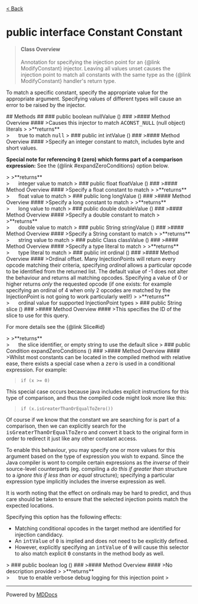 [< Back](../README.md)
# public interface Constant Constant #
>#### Class Overview ####
>Annotation for specifying the injection point for an {@link ModifyConstant}
 injector. Leaving all values unset causes the injection point to match all
 constants with the same type as the {@link ModifyConstant} handler's return
 type.
 
 <p>To match a specific constant, specify the appropriate value for the
 appropriate argument. Specifying values of different types will cause an
 error to be raised by the injector.</p>
## Methods ##
### public boolean nullValue () ###
>#### Method Overview ####
>Causes this injector to match <tt>ACONST_NULL</tt> (null object) literals
>
>**returns**<br />
>&nbsp;&nbsp;&nbsp;&nbsp;&nbsp;&nbsp;true to match <tt>null</tt>
>
### public int intValue () ###
>#### Method Overview ####
>Specify an integer constant to match, includes byte and short values.
 
 <p><b>Special note for referencing <tt>0</tt> (zero) which forms part of
 a comparison expression:</b> See the {@link #expandZeroConditions} option
 below.</p>
>
>**returns**<br />
>&nbsp;&nbsp;&nbsp;&nbsp;&nbsp;&nbsp;integer value to match
>
### public float floatValue () ###
>#### Method Overview ####
>Specify a float constant to match
>
>**returns**<br />
>&nbsp;&nbsp;&nbsp;&nbsp;&nbsp;&nbsp;float value to match
>
### public long longValue () ###
>#### Method Overview ####
>Specify a long constant to match
>
>**returns**<br />
>&nbsp;&nbsp;&nbsp;&nbsp;&nbsp;&nbsp;long value to match
>
### public double doubleValue () ###
>#### Method Overview ####
>Specify a double constant to match
>
>**returns**<br />
>&nbsp;&nbsp;&nbsp;&nbsp;&nbsp;&nbsp;double value to match
>
### public String stringValue () ###
>#### Method Overview ####
>Specify a String constant to match
>
>**returns**<br />
>&nbsp;&nbsp;&nbsp;&nbsp;&nbsp;&nbsp;string value to match
>
### public Class classValue () ###
>#### Method Overview ####
>Specify a type literal to match
>
>**returns**<br />
>&nbsp;&nbsp;&nbsp;&nbsp;&nbsp;&nbsp;type literal to match
>
### public int ordinal () ###
>#### Method Overview ####
>Ordinal offset. Many InjectionPoints will return every opcode matching
 their criteria, specifying <em>ordinal</em> allows a particular opcode to
 be identified from the returned list. The default value of -1 does not
 alter the behaviour and returns all matching opcodes. Specifying a value
 of 0 or higher returns <em>only</em> the requested opcode (if one exists:
 for example specifying an ordinal of 4 when only 2 opcodes are matched by
 the InjectionPoint is not going to work particularly well!)
>
>**returns**<br />
>&nbsp;&nbsp;&nbsp;&nbsp;&nbsp;&nbsp;ordinal value for supported InjectionPoint types
>
### public String slice () ###
>#### Method Overview ####
>This specifies the ID of the slice to use for this query.
 
 <p>For more details see the {@link Slice#id}</p>
>
>**returns**<br />
>&nbsp;&nbsp;&nbsp;&nbsp;&nbsp;&nbsp;the slice identifier, or empty string to use the default slice
>
### public Condition expandZeroConditions () ###
>#### Method Overview ####
>Whilst most constants can be located in the compiled method with relative
 ease, there exists a special case when a <tt>zero</tt> is used in a
 conditional expression. For example:
 
 <blockquote><code>if (x &gt;= 0)</code></blockquote>
 
 <p>This special case occurs because java includes explicit instructions
 for this type of comparison, and thus the compiled code might look more
 like this:</p>
 
 <blockquote><code>if (x.isGreaterThanOrEqualToZero())</code></blockquote>
 
 <p>Of course if we know that the constant we are searching for is part of
 a comparison, then we can explicitly search for the
 <tt>isGreaterThanOrEqualToZero</tt> and convert it back to the original
 form in order to redirect it just like any other constant access.</p>
 
 <p>To enable this behaviour, you may specify one or more values for this
 argument based on the type of expression you wish to expand. Since the
 Java compiler is wont to compile certain expressions as the <i>inverse
 </i> of their source-level counterparts (eg. compiling a <em>do this if
 greater than</em> structure to a <em>ignore this if less than or equal
 </em> structure); specifying a particular expression type implicitly
 includes the inverse expression as well.</p>
 
 <p>It is worth noting that the effect on ordinals may be hard to predict,
 and thus care should be taken to ensure that the selected injection
 points match the expected locations.</p>
 
 <p>Specifying this option has the following effects:</p>
 
 <ul>
   <li>Matching conditional opcodes in the target method are identified
     for injection candidacy.</li>
   <li>An <tt>intValue</tt> of <tt>0</tt> is implied and does not need to
     be explicitly defined.</li>
   <li>However, explicitly specifying an <tt>intValue</tt> of <tt>0</tt>
     will cause this selector to also match explicit <tt>0</tt> constants
     in the method body as well.</li>
 </ul>
>
### public boolean log () ###
>#### Method Overview ####
>No description provided
>
>**returns**<br />
>&nbsp;&nbsp;&nbsp;&nbsp;&nbsp;&nbsp;true to enable verbose debug logging for this injection point
>

---
Powered by [MDDocs](https://github.com/VRCube/MDDocs)